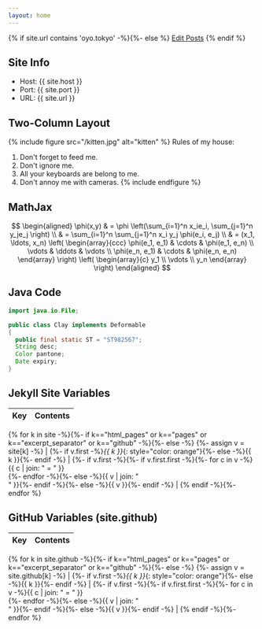 ```yaml
---
layout: home
---
```


<script src="https://cdn.mathjax.org/mathjax/latest/MathJax.js?config=TeX-AMS-MML_HTMLorMML" type="text/javascript"></script>

{% if site.url contains 'oyo.tokyo' -%}{%- else %}
<a class="local-link" href="/admin/collections/posts" target="admin">Edit Posts</a>
{% endif %}

## Site Info

* Host: {{ site.host }}
* Port: {{ site.port }}
* URL: {{ site.url }}

## Two-Column Layout

{% include figure src="/kitten.jpg" alt="kitten" %}
Rules of my house:
1. Don't forget to feed me.
1. Don't ignore me.
1. All your keyboards are belong to me.
1. Don't annoy me with cameras.
{% include endfigure %}

## MathJax

$$
\begin{aligned}
  \phi(x,y) & = \phi \left(\sum_{i=1}^n x_ie_i, \sum_{j=1}^n y_je_j \right) \\
  & = \sum_{i=1}^n \sum_{j=1}^n x_i y_j \phi(e_i, e_j) \\
  & = (x_1, \ldots, x_n) \left( \begin{array}{ccc}
      \phi(e_1, e_1) & \cdots & \phi(e_1, e_n) \\
      \vdots & \ddots & \vdots \\
      \phi(e_n, e_1) & \cdots & \phi(e_n, e_n)
    \end{array} \right)
  \left( \begin{array}{c}
      y_1 \\
      \vdots \\
      y_n
    \end{array} \right)
\end{aligned}
$$

## Java Code

~~~ java
import java.io.File;

public class Clay implements Deformable
{
  public final static ST = "ST982567";
  String desc;
  Color pantone;
  Date expiry;
}
~~~

## Jekyll Site Variables

| Key | Contents |
| --- | --- |
{% for k in site -%}{%- if k=="html_pages" or k=="pages" or k=="excerpt_separator" or k=="github" -%}{%- else -%}
{%- assign v = site[k] -%}
| {%- if v.first -%}*{{ k }}*{: style="color: orange"}{%- else -%}{{ k }}{%- endif -%} 
| {%- if v.first -%}{%- if v.first.first -%}{%- for c in v -%}{{ c | join: " = " }}<br/>{%- endfor -%}{%- else -%}{{ v | join: "<br/>" }}{%- endif -%}{%- else -%}{{ v }}{%- endif -%} |
{% endif -%}{%- endfor %}

## GitHub Variables (site.github)

| Key | Contents |
| --- | --- |
{% for k in site.github -%}{%- if k=="html_pages" or k=="pages" or k=="excerpt_separator" or k=="github" -%}{%- else -%}
{%- assign v = site.github[k] -%}
| {%- if v.first -%}*{{ k }}*{: style="color: orange"}{%- else -%}{{ k }}{%- endif -%} 
| {%- if v.first -%}{%- if v.first.first -%}{%- for c in v -%}{{ c | join: " = " }}<br/>{%- endfor -%}{%- else -%}{{ v | join: "<br/>" }}{%- endif -%}{%- else -%}{{ v }}{%- endif -%} |
{% endif -%}{%- endfor %}
